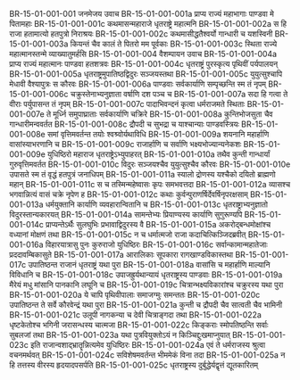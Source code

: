 BR-15-01-001-001	जनमेजय उवाच
BR-15-01-001-001a	प्राप्य राज्यं महाभागाः पाण्डवा मे पितामहाः
BR-15-01-001-001c	कथमासन्महाराजे धृतराष्ट्रे महात्मनि
BR-15-01-001-002a	स हि राजा हतामात्यो हतपुत्रो निराश्रयः
BR-15-01-001-002c	कथमासीद्धतैश्वर्यो गान्धारी च यशस्विनी
BR-15-01-001-003a	कियन्तं चैव कालं ते पितरो मम पूर्वकाः
BR-15-01-001-003c	स्थिता राज्ये महात्मानस्तन्मे व्याख्यातुमर्हसि
BR-15-01-001-004	वैशम्पायन उवाच
BR-15-01-001-004a	प्राप्य राज्यं महात्मानः पाण्डवा हतशत्रवः
BR-15-01-001-004c	धृतराष्ट्रं पुरस्कृत्य पृथिवीं पर्यपालयन्
BR-15-01-001-005a	धृतराष्ट्रमुपातिष्ठद्विदुरः सञ्जयस्तथा
BR-15-01-001-005c	युयुत्सुश्चापि मेधावी वैश्यापुत्रः स कौरवः
BR-15-01-001-006a	पाण्डवाः सर्वकार्याणि सम्पृच्छन्ति स्म तं नृपम्
BR-15-01-001-006c	चक्रुस्तेनाभ्यनुज्ञाता वर्षाणि दश पञ्च च
BR-15-01-001-007a	सदा हि गत्वा ते वीराः पर्युपासन्त तं नृपम्
BR-15-01-001-007c	पादाभिवन्दनं कृत्वा धर्मराजमते स्थिताः
BR-15-01-001-007e	ते मूर्ध्नि समुपाघ्राताः सर्वकार्याणि चक्रिरे
BR-15-01-001-008a	कुन्तिभोजसुता चैव गान्धारीमन्ववर्तत
BR-15-01-001-008c	द्रौपदी च सुभद्रा च याश्चान्याः पाण्डवस्त्रियः
BR-15-01-001-008e	समां वृत्तिमवर्तन्त तयोः श्वश्र्वोर्यथाविधि
BR-15-01-001-009a	शयनानि महार्हाणि वासांस्याभरणानि च
BR-15-01-001-009c	राजार्हाणि च सर्वाणि भक्ष्यभोज्यान्यनेकशः
BR-15-01-001-009e	युधिष्ठिरो महाराज धृतराष्ट्रेऽभ्युपाहरत्
BR-15-01-001-010a	तथैव कुन्ती गान्धार्यां गुरुवृत्तिमवर्तत
BR-15-01-001-010c	विदुरः सञ्जयश्चैव युयुत्सुश्चैव कौरवः
BR-15-01-001-010e	उपासते स्म तं वृद्धं हतपुत्रं जनाधिपम्
BR-15-01-001-011a	स्यालो द्रोणस्य यश्चैको दयितो ब्राह्मणो महान्
BR-15-01-001-011c	स च तस्मिन्महेष्वासः कृपः समभवत्तदा
BR-15-01-001-012a	व्यासश्च भगवान्नित्यं वासं चक्रे नृपेण ह
BR-15-01-001-012c	कथाः कुर्वन्पुराणर्षिर्देवर्षिनृपरक्षसाम्
BR-15-01-001-013a	धर्मयुक्तानि कार्याणि व्यवहारान्वितानि च
BR-15-01-001-013c	धृतराष्ट्राभ्यनुज्ञातो विदुरस्तान्यकारयत्
BR-15-01-001-014a	सामन्तेभ्यः प्रियाण्यस्य कार्याणि सुगुरूण्यपि
BR-15-01-001-014c	प्राप्यन्तेऽर्थैः सुलघुभिः प्रभावाद्विदुरस्य वै
BR-15-01-001-015a	अकरोद्बन्धमोक्षांश्च वध्यानां मोक्षणं तथा
BR-15-01-001-015c	न च धर्मात्मजो राजा कदाचित्किञ्जिदब्रवीत्
BR-15-01-001-016a	विहारयात्रासु पुनः कुरुराजो युधिष्ठिरः
BR-15-01-001-016c	सर्वान्कामान्महातेजाः प्रददावम्बिकासुते
BR-15-01-001-017a	आरालिकाः सूपकारा रागखाण्डविकास्तथा
BR-15-01-001-017c	उपातिष्ठन्त राजानं धृतराष्ट्रं यथा पुरा
BR-15-01-001-018a	वासांसि च महार्हाणि माल्यानि विविधानि च
BR-15-01-001-018c	उपाजह्रुर्यथान्यायं धृतराष्ट्रस्य पाण्डवाः
BR-15-01-001-019a	मैरेयं मधु मांसानि पानकानि लघूनि च
BR-15-01-001-019c	चित्रान्भक्ष्यविकारांश्च चक्रुरस्य यथा पुरा
BR-15-01-001-020a	ये चापि पृथिवीपालाः समाजग्मुः समन्ततः
BR-15-01-001-020c	उपातिष्ठन्त ते सर्वे कौरवेन्द्रं यथा पुरा
BR-15-01-001-021a	कुन्ती च द्रौपदी चैव सात्वती चैव भामिनी
BR-15-01-001-021c	उलूपी नागकन्या च देवी चित्राङ्गदा तथा
BR-15-01-001-022a	धृष्टकेतोश्च भगिनी जरासन्धस्य चात्मजा
BR-15-01-001-022c	किङ्कराः स्मोपतिष्ठन्ति सर्वाः सुबलजां तथा
BR-15-01-001-023a	यथा पुत्रवियुक्तोऽयं न किञ्चिद्दुःखमाप्नुयात्
BR-15-01-001-023c	इति राजान्वशाद्भ्रातॄन्नित्यमेव युधिष्ठिरः
BR-15-01-001-024a	एवं ते धर्मराजस्य श्रुत्वा वचनमर्थवत्
BR-15-01-001-024c	सविशेषमवर्तन्त भीममेकं विना तदा
BR-15-01-001-025a	न हि तत्तस्य वीरस्य हृदयादपसर्पति
BR-15-01-001-025c	धृतराष्ट्रस्य दुर्बुद्धेर्यद्वृत्तं द्यूतकारितम्
